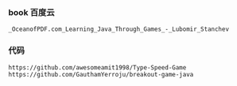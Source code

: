 ### book 百度云

```
_OceanofPDF.com_Learning_Java_Through_Games_-_Lubomir_Stanchev
```

### 代码

```
https://github.com/awesomeamit1998/Type-Speed-Game
https://github.com/GauthamYerroju/breakout-game-java
```

